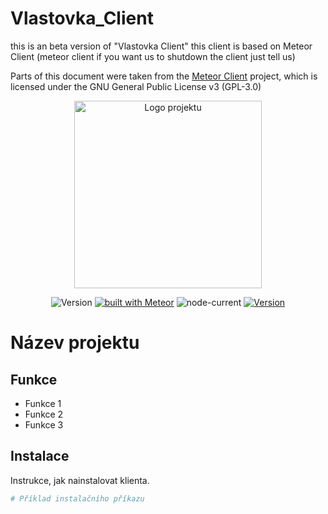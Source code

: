 # Vlastovka_Client
this is an beta version of "Vlastovka Client" this client is based on Meteor Client (meteor client if you want us to shutdown the client just tell us)

Parts of this document were taken from the [Meteor Client](https://github.com/MeteorDevelopment/meteor-client) project, which is licensed under the GNU General Public License v3 (GPL-3.0)

<!-- Logo projektu -->
<p align="center">
  <img src="URL_TVÉHO_LOGA" alt="Logo projektu" width="300">
</p>

<div align="center">

![Version](https://img.shields.io/badge/v_1.0.0-green)
[![built with Meteor](https://img.shields.io/badge/meteor_official_site-blue)](wwww.meteor.com)
![node-current](https://img.shields.io/node/v/meteor)
[![Version](https://img.shields.io/badge/v_1.0.0-green)](ODKAZ_NA_VAŠI_STRÁNKU)

</div>

# Název projektu

## Funkce

- Funkce 1
- Funkce 2
- Funkce 3

## Instalace

Instrukce, jak nainstalovat klienta.

```bash
# Příklad instalačního příkazu
